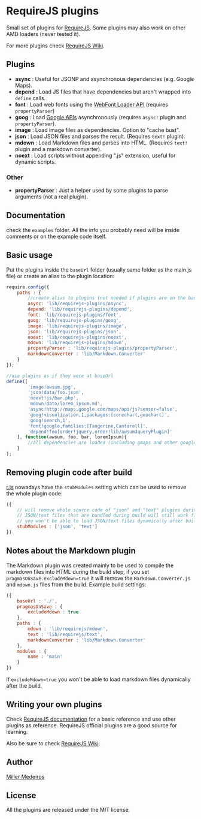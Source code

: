 # RequireJS plugins

Small set of plugins for [RequireJS](http://requirejs.org). Some plugins may
also work on other AMD loaders (never tested it).

For more plugins check [RequireJS Wiki](https://github.com/jrburke/requirejs/wiki/Plugins).



## Plugins

 - **async** : Useful for JSONP and asynchronous dependencies (e.g. Google Maps).
 - **depend** : Load JS files that have dependencies but aren't wrapped into
   `define` calls.
 - **font** : Load web fonts using the [WebFont Loader API](https://code.google.com/apis/webfonts/docs/webfont_loader.html)
   (requires `propertyParser`)
 - **goog** : Load [Google APIs](http://code.google.com/apis/loader/)
   asynchronously (requires `async!` plugin and `propertyParser`).
 - **image** : Load image files as dependencies. Option to "cache bust".
 - **json** : Load JSON files and parses the result. (Requires `text!` plugin).
 - **mdown** : Load Markdown files and parses into HTML. (Requires `text!`
   plugin and a markdown converter).
 - **noext** : Load scripts without appending ".js" extension, useful for
   dynamic scripts.

### Other

 - **propertyParser** : Just a helper used by some plugins to parse
   arguments (not a real plugin).



## Documentation

check the `examples` folder. All the info you probably need will be inside
comments or on the example code itself.



## Basic usage

Put the plugins inside the `baseUrl` folder (usually same folder as the main.js
file) or create an alias to the plugin location:

```js
require.config({
    paths : {
        //create alias to plugins (not needed if plugins are on the baseUrl)
        async: 'lib/requirejs-plugins/async',
        depend: 'lib/requirejs-plugins/depend',
        font: 'lib/requirejs-plugins/font',
        goog: 'lib/requirejs-plugins/goog',
        image: 'lib/requirejs-plugins/image',
        json: 'lib/requirejs-plugins/json',
        noext: 'lib/requirejs-plugins/noext',
        mdown: 'lib/requirejs-plugins/mdown',
        propertyParser : 'lib/requirejs-plugins/propertyParser',
        markdownConverter : 'lib/Markdown.Converter'
    }
});

//use plugins as if they were at baseUrl
define([
        'image!awsum.jpg',
        'json!data/foo.json',
        'noext!js/bar.php',
        'mdown!data/lorem_ipsum.md',
        'async!http://maps.google.com/maps/api/js?sensor=false',
        'goog!visualization,1,packages:[corechart,geochart]',
        'goog!search,1',
        'font!google,families:[Tangerine,Cantarell]',
        'depend!foo[order!jquery,order!lib/awsumJqueryPlugin]'
    ], function(awsum, foo, bar, loremIpsum){
        //all dependencies are loaded (including gmaps and other google apis)
    }
);
```


## Removing plugin code after build

[r.js](https://github.com/jrburke/r.js/blob/master/build/example.build.js)
nowadays have the `stubModules` setting which can be used to remove the whole
plugin code:

```js
({
    // will remove whole source code of "json" and "text" plugins during build
    // JSON/text files that are bundled during build will still work fine but
    // you won't be able to load JSON/text files dynamically after build
    stubModules : ['json', 'text']
})
```


## Notes about the Markdown plugin

The Markdown plugin was created mainly to be used to compile the markdown files
into HTML during the build step, if you set `pragmasOnSave.excludeMdown=true`
it will remove the `Markdown.Converter.js` and `mdown.js` files from the build.
Example build settings:

```js
({
    baseUrl : './',
    pragmasOnSave : {
        excludeMdown : true
    },
    paths : {
        mdown : 'lib/requirejs/mdown',
        text : 'lib/requirejs/text',
        markdownConverter : 'lib/Markdown.Converter'
    },
    modules : {
        name : 'main'
    }
})
```

If `excludeMdown=true` you won't be able to load markdown files dynamically
after the build.



## Writing your own plugins

Check [RequireJS documentation](http://requirejs.org/docs/plugins.html) for
a basic reference and use other plugins as reference. RequireJS official
plugins are a good source for learning.

Also be sure to check [RequireJS Wiki](https://github.com/jrburke/requirejs/wiki/Plugins).



## Author

[Miller Medeiros](http://blog.millermedeiros.com/)



## License

All the plugins are released under the MIT license.
